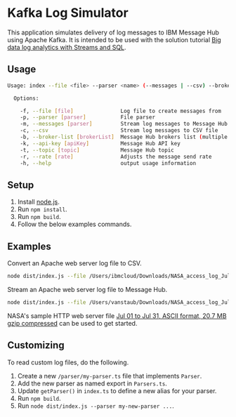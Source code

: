 # Kafka Log Simulator

This application simulates delivery of log messages to IBM Message Hub using Apache Kafka. It is intended to be used with the solution tutorial [Big data log analytics with Streams and SQL]().

## Usage

```bash
Usage: index --file <file> --parser <name> (--messages | --csv) --broker-list <brokers> --api-key <secret> --topic <name> --rate [speed]

  Options:

    -f, --file [file]               Log file to create messages from
    -p, --parser [parser]           File parser
    -m, --messages [parser]         Stream log messages to Message Hub
    -c, --csv                       Stream log messages to CSV file
    -b, --broker-list [brokerList]  Message Hub brokers list (multiple brokers comma separated)
    -k, --api-key [apiKey]          Message Hub API key
    -t, --topic [topic]             Message Hub topic
    -r, --rate [rate]               Adjusts the message send rate
    -h, --help                      output usage information
```

## Setup

1. Install [node.js](https://nodejs.org/en/).
2. Run `npm install`.
3. Run `npm build`.
4. Follow the below examples commands.

## Examples

Convert an Apache web server log file to CSV.

```sh
node dist/index.js --file /Users/ibmcloud/Downloads/NASA_access_log_Jul95 --parser httpd --csv --out-file /Users/ibmcloud/Downloads/NASA_access_log_Jul95.csv
```

Stream an Apache web server log file to Message Hub.

```sh
node dist/index.js --file /Users/vanstaub/Downloads/NASA_access_log_Jul95 --parser httpd --broker-list "kafka02-prod02.messagehub.services.us-south.bluemix.net:9093" --api-key 0ErVFpnxvRqdfsSDDWQjymc1sdfDF7iRfGsvSv3cp2OOlJ4m --topic webserver --rate 100
```

NASA's sample HTTP web server file [Jul 01 to Jul 31, ASCII format, 20.7 MB gzip compressed](http://ita.ee.lbl.gov/html/contrib/NASA-HTTP.html) can be used to get started.

## Customizing

To read custom log files, do the following.

1. Create a new `/parser/my-parser.ts` file that implements `Parser`.
2. Add the new parser as named export in `Parsers.ts`.
3. Update `getParser()` in `index.ts` to define a new alias for your parser.
4. Run `npm build`.
5. Run `node dist/index.js --parser my-new-parser ...`.
